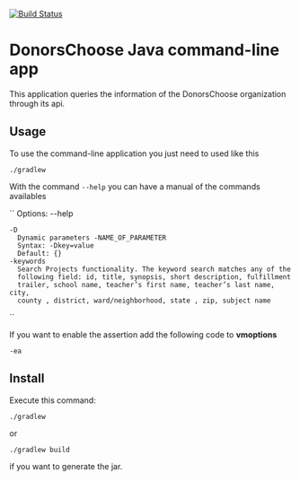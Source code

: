 [![Build Status](https://travis-ci.org/andreperegrina/donorschoose.svg?branch=master)](https://travis-ci.org/andreperegrina/donorschoose)

# DonorsChoose Java command-line app

This application queries the information of the DonorsChoose organization through its api.


## Usage

To use the command-line application you just need to used like this

``./gradlew``


With the command `--help` you can have a manual of the commands availables


``
  Options:
    --help

    -D
      Dynamic parameters -NAME_OF_PARAMETER
      Syntax: -Dkey=value
      Default: {}
    -keywords
      Search Projects functionality. The keyword search matches any of the 
      following field: id, title, synopsis, short description, fulfillment 
      trailer, school name, teacher’s first name, teacher’s last name, city, 
      county , district, ward/neighborhood, state , zip, subject name

``


If you want to enable the assertion add the following code to **vmoptions**

``-ea``

## Install

Execute this command:

``./gradlew``

or

``./gradlew build``

if you want to generate the jar.